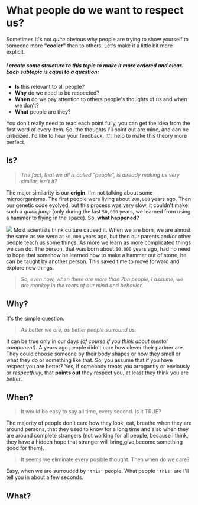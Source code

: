 # What people do we want to respect us?
Sometimes It's not *quite* obvious why people are trying to show yourself to someone more **"cooler"** then to others. Let's make it a little bit more explicit. 
##### I create some structure to this topic to make it more ordered and clear. Each subtopic is equal to a question:
* **Is** this relevant to all people?
* **Why** do we need to be respected?
* **When** do we pay attention to others people's thoughts of us and when we don't?
* **What** people are they?

You don't really need to read each point fully, you can get the idea from the first word of every item. So, the thoughts I'll point out are mine, and can be criticized. I'd like to hear your feedback. It'll help to make this theory more perfect.

## **Is?**
> *The fact, that we all is called "people", is already making us very similar, isn't it?*

The major similarity is our **origin**. I'm not talking about some microorganisms. The first people were living about `200,000` years ago. Then our genetic code evolved, but this process was very slow, it couldn't make such a *quick jump* (only during the last `50,000` years, we learned from using a hammer to flying in the space). So, **what happened?**

![](http://miovision.com/wp-content/uploads/2013/07/technology-growth.png)
Most scientists think culture caused it. When we are born, we are almost the same as we were at `50,000` years ago, but then our parents and/or other people teach us some things. As more we learn as more complicated things we can do. The person, that was born about `50,000` years ago, had no need to hope that somehow he learned how to make a hammer out of stone, he can be taught by another person. This saved time to move forward and explore new things.

> *So, even now, when there are more than 7bn people, I assume, we are monkey in the roots of our mind and behavior.*


## **Why?**

It's the simple question.
> *As better we are, as better people surround us.*

It can be true only in our days *(of course if you think about mental component)*. A years ago people didn't care how clever their partner are. They could choose someone by their body shapes or how they smell or what they do or something like that.
    So, you assume that if you have respect you are better? Yes, if somebody treats you arrogantly or enviously or *respectfully*, that **points out** they respect you, at least they think you are *better*.
    
## **When?**

> It would be easy to say all time, every second. Is it TRUE?

The majority of people don't care how they look, eat, breathe when they are around persons, that they used to know for a long time and also when they are around complete strangers (not working for all people, because i think, they have a hidden hope that stranger will bring,give,become something good for them).
> It seems we eliminate every posible thought. Then when do we care?

Easy, when we are surrouded by `'this'` people. What people `'this'` are I'll tell you in about a few seconds.

## **What?**

